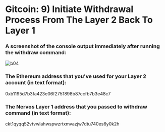 # Gitcoin: 9) Initiate Withdrawal Process From The Layer 2 Back To Layer 1

### A screenshot of the console output immediately after running the withdraw command:
![b04](https://user-images.githubusercontent.com/89572507/130925940-5e5d7ed6-5de9-4376-981e-a16140c19612.png)

### The Ethereum address that you've used for your Layer 2 account (in text format):
0xb1195d7b3fa423e06f2751898b87ccfb7b3e48c7

### The Nervos Layer 1 address that you passed to withdraw command (in text format):
ckt1qyqq52vtvwlahwspwzrtxmvazjw7dtu740es6y0k2h
